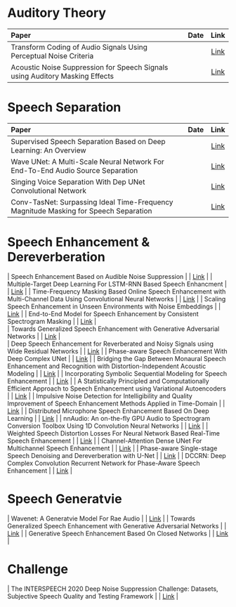 # Auditory Theory
| Paper | Date | Link | 
|:----|:----:|:----:|
| Transform Coding of Audio Signals Using Perceptual Noise Criteria |  | [Link](https://ieeexplore.ieee.org/document/608/) | 
| Acoustic Noise Suppression for Speech Signals using Auditory Masking Effects |  | [Link](http://www-mmsp.ece.mcgill.ca/MMSP/Theses/2001/ThiemannT2001.pdf) |
# Speech Separation
| Paper | Date | Link | 
|:----|:----:|:----:|
| Supervised Speech Separation Based on Deep Learning: An Overview |  | [Link](https://arxiv.org/abs/1708.07524) |
| Wave UNet: A Multi-Scale Neural Network For End-To-End Audio Source Separation |  | [Link](https://arxiv.org/abs/1806.03185) |
| Singing Voice Separation With Dep UNet Convolutional Network |  | [Link](https://ejhumphrey.com/assets/pdf/jansson2017singing.pdf) |
| Conv-TasNet: Surpassing Ideal Time-Frequency Magnitude Masking for Speech Separation |  | [Link](https://arxiv.org/abs/1809.07454) |
# Speech Enhancement & Dereverberation
| Speech Enhancement Based on Audible Noise Suppression |  | [Link](https://ieeexplore.ieee.org/document/641296) |
| Multiple-Target Deep Learning For LSTM-RNN Based Speech Enhancment |  | [Link](https://ieeexplore.ieee.org/document/7895577) |
| Time-Frequency Masking Based Online Speech Enhancement with Multi-Channel Data Using Convolutional Neural Networks |  | [Link](https://ieeexplore.ieee.org/document/8521346) |
| Scaling Speech Enhancement in Unseen Environments with Noise Embeddings |  | [Link](https://arxiv.org/abs/1810.12757) |
| End-to-End Model for Speech Enhancement by Consistent Spectrogram Masking |  | [Link](https://arxiv.org/abs/1901.00295) |  
| Towards Generalized Speech Enhancement with Generative Adversarial Networks |  | [Link](https://arxiv.org/abs/1904.03418) |  
| Deep Speech Enhancement for Reverberated and Noisy Signals using Wide Residual Networks |  | [Link](https://arxiv.org/abs/1901.00660) |
| Phase-aware Speech Enhancement With Deep Complex UNet |  | [Link](https://openreview.net/forum?id=SkeRTsAcYm) |
| Bridging the Gap Between Monaural Speech Enhancement and Recognition with Distortion-Independent Acoustic Modeling |  | [Link](https://arxiv.org/abs/1903.04567) |
| Incorporating Symbolic Sequential Modeling for Speech Enhancement |  | [Link](https://arxiv.org/abs/1904.13142) |
| A Statistically Principled and Computationally Efficient Approach to Speech Enhancement using Variational Autoencoders |  | [Link](https://arxiv.org/abs/1905.01209) |
| Impulsive Noise Detection for Intelligibility and Quality Improvement of Speech Enhancement Methods Applied in Time-Domain |  | [Link](https://arxiv.org/abs/1910.02710) |
| Distributed Microphone Speech Enhancement Based On Deep Learning |  | [Link](https://arxiv.org/abs/1911.08153) |
| nnAudio: An on-the-fly GPU Audio to Spectrogram Conversion Toolbox Using 1D Convolution Neural Networks |  | [Link](https://arxiv.org/abs/1912.12055) |
| Weighted Speech Distortion Losses For Neural Network Based Real-Time Speech Enhancement |  | [Link](https://arxiv.org/abs/2001.10601) |
| Channel-Attention Dense UNet For Multichannel Speech Enhancement |  | [Link](https://arxiv.org/abs/2001.11542) |
| Phase-aware Single-stage Speech Denoising and Dereverberation with U-Net |  | [Link](https://arxiv.org/abs/2006.00687) |
| DCCRN: Deep Complex Convolution Recurrent Network for Phase-Aware Speech Enhancement |  | [Link](https://arxiv.org/abs/2008.00264) |
# Speech Generatvie
| Wavenet: A Generatvie Model For Rae Audio |  | [Link](https://arxiv.org/abs/1609.03499) |
| Towards Generalized Speech Enhancement with Generative Adversarial Networks |  | [Link](https://arxiv.org/abs/1904.03418) |
| Generative Speech Enhancement Based On Closed Networks |  | [Link](https://arxiv.org/abs/1909.04776) |
# Challenge
| The INTERSPEECH 2020 Deep Noise Suppression Challenge: Datasets, Subjective Speech Quality and Testing Framework |  | [Link](https://arxiv.org/abs/2001.08662) |